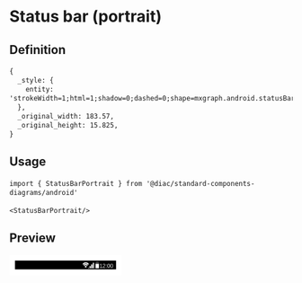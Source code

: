 # Status bar (portrait)

## Definition

```
{
  _style: { 
    entity: 'strokeWidth=1;html=1;shadow=0;dashed=0;shape=mxgraph.android.statusBar;align=center;fillColor=#000000;strokeColor=#ffffff;fontColor=#ffffff;fontSize=10;sketch=0;',
  },
  _original_width: 183.57,
  _original_height: 15.825,
}
```

## Usage

```
import { StatusBarPortrait } from '@diac/standard-components-diagrams/android'

<StatusBarPortrait/>
```

## Preview

<img src="./status-bar-portrait.png" width="200"/>
